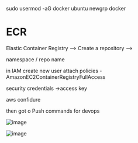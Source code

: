  sudo usermod -aG docker ubuntu
newgrp docker

# ECR
Elastic Container Registry --> Create a repository -->

namespace / repo name

in IAM 
create new user 
attach policies - AmazonEC2ContainerRegistryFullAccess 

security credentials ->access key


aws confidure

then got o Push commands for devops

![image](https://github.com/pythonkid2/DevOps-Practice/assets/100591950/f45bdd22-99d3-451d-a142-f0a2b349b53a)

![image](https://github.com/pythonkid2/DevOps-Practice/assets/100591950/2dd344d8-aa9f-4dfb-9544-2bbc80b176cf)
